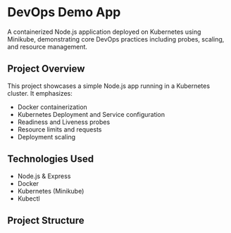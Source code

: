 # DevOps Demo App

A containerized Node.js application deployed on Kubernetes using Minikube, demonstrating core DevOps practices including probes, scaling, and resource management.

## Project Overview

This project showcases a simple Node.js app running in a Kubernetes cluster. It emphasizes:

- Docker containerization
- Kubernetes Deployment and Service configuration
- Readiness and Liveness probes
- Resource limits and requests
- Deployment scaling

## Technologies Used

- Node.js & Express
- Docker
- Kubernetes (Minikube)
- Kubectl

## Project Structure


